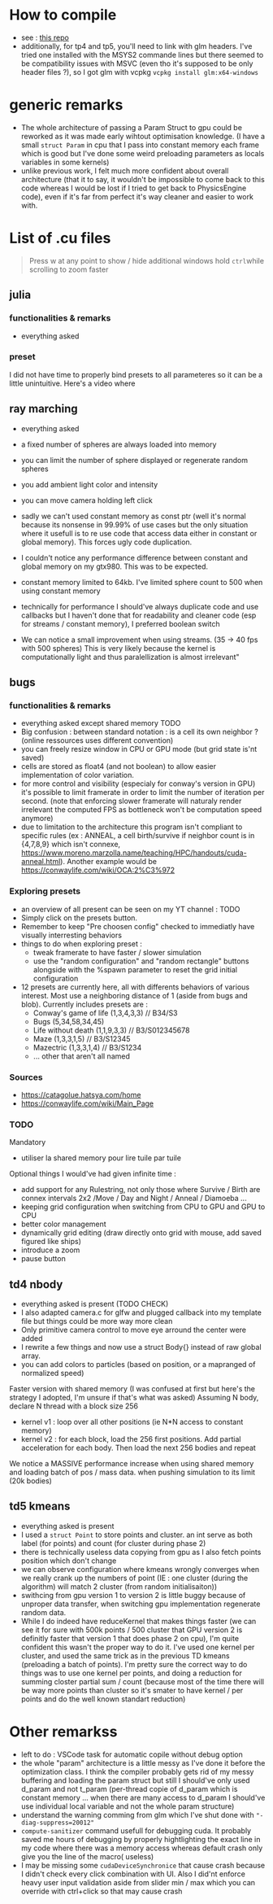 # How to compile

- see : [this repo](https://github.com/Sixelayo/CY_Visual_GPU)
- additionally, for  tp4 and tp5, you'll need to link with glm headers. I've tried one installed with the MSYS2 commande lines but there seemed to be compatibility issues with MSVC (even tho it's supposed to be only header files ?), so I got glm with vcpkg `vcpkg install glm:x64-windows`

# generic remarks

- The whole architecture of passing a Param Struct to gpu could be reworked as it was made early wihtout optimisation knowledge. (I have a small `struct Param` in cpu that I pass into constant memory each frame which is good but I've done some weird preloading parameters as locals variables in some kernels)
- unlike previous work, I felt much more confident about overall architecture (that it to say, it wouldn't be impossible to come back to this code whereas I would be lost if I tried to get back to PhysicsEngine code), even if it's far from perfect it's way cleaner and easier to work with.


# List of .cu files

> Press w at any point to show / hide additional windows
> hold `ctrl`while scrolling to zoom faster

## julia

### functionalities & remarks

- everything asked

### preset

I did not have time to properly bind presets to all parameteres so it can be a little unintuitive. Here's a video where 


## ray marching

- everything asked
- a fixed number of spheres are always loaded into memory
- you can limit the number of sphere displayed or regenerate random spheres
- you add ambient light color and intensity
- you can move camera holding left click

- sadly we can't used constant memory as const ptr (well it's normal because its nonsense in 99.99% of use cases but the only situation where it usefull is to re use code that access data either in constant or global memory). This forces ugly code duplication.
- I couldn't notice any performance difference between constant and global memory  on my gtx980. This was to be expected.
- constant memory limited to 64kb. I've limited sphere count to 500 when using constant memory
- technically for performance I should've always duplicate code and use callbacks but I haven't done that for readability and cleaner code (esp for streams / constant memory), I preferred boolean switch
- We can notice a small improvement when using streams. (35 -> 40 fps with 500 spheres) This is very likely because the kernel is computationally light and thus paralellization is almost irrelevant"


## bugs 

### functionalities & remarks

- everything asked except shared memory TODO
- Big confusion : between standard notation : is a cell its own neighbor ? (online ressources uses different convention)
- you can freely resize window in CPU or GPU mode (but grid state is'nt saved)
- cells are stored as float4 (and not boolean) to allow easier implementation of color variation.
- for more control and visibility (especialy for conway's version in GPU) it's possible to limit framerate in order to limit the number of iteration per second. (note that enforcing slower framerate will naturaly render irrelevant the computed FPS as bottleneck won't be computation speed anymore)
- due to limitation to the architecture this program isn't compliant to specific rules (ex : ANNEAL, a cell birth/survive if neighbor count is in {4,7,8,9} which isn't connexe, https://www.moreno.marzolla.name/teaching/HPC/handouts/cuda-anneal.html). Another example would be https://conwaylife.com/wiki/OCA:2%C3%972

### Exploring presets

- an overview of all present can be seen on my YT channel : TODO
- Simply click on the presets button. 
- Remember to keep "Pre choosen config" checked to immediatly have visually interresting behaviors
- things to do when exploring preset :
    - tweak framerate to have faster / slower simulation
    - use the "random configuration" and "random rectangle" buttons alongside with the %spawn parameter to reset the grid initial configuration
- 12 presets are currently here, all with differents behaviors of various interest. Most use a neighboring distance of 1 (aside from bugs and blob). Currently includes presets are :
    - Conway's game of life (1,3,4,3,3)  // B34/S3
    - Bugs (5,34,58,34,45)
    - Life without death (1,1,9,3,3) // B3/S012345678
    - Maze (1,3,3,1,5) // B3/S12345
    - Mazectric (1,3,3,1,4) // B3/S1234
    - ... other that aren't all named

### Sources 

- https://catagolue.hatsya.com/home 
- https://conwaylife.com/wiki/Main_Page


### TODO

Mandatory
- utiliser la shared memory pour lire tuile par tuile

Optional things I would've had given infinite time :
- add support for any Rulestring, not only those where Survive / Birth are connex intervals 2x2 /Move / Day and Night / Anneal / Diamoeba ...
- keeping grid configuration when switching from CPU to GPU and GPU to CPU
- better color management
- dynamically grid editing (draw directly onto grid with mouse, add saved figured like ships)
- introduce a zoom
- pause button


## td4 nbody

- everything asked is present (TODO CHECK)
- I also adapted camera.c for glfw and plugged callback into my template file but things could be more way more clean
- Only primitive camera control to move eye arround the center were added
- I rewrite a few things and now use a struct Body{} instead of raw global array.
- you can add colors to particles (based on position, or a mapranged of normalized speed)

Faster version with shared memory (I was confused at first but here's the strategy I adopted, I'm unsure if that's what was asked)
Assuming N body, declare N thread with a block size 256
- kernel v1 : loop over all other positions (ie N\*N access to constant memory)
- kernel v2 : for each block, load the 256 first positions. Add partial acceleration for each body. Then load the next 256 bodies and repeat

We notice a MASSIVE performance increase when using shared memory and loading batch of pos / mass data. when pushing simulation to its limit (20k bodies)

## td5 kmeans

- everything asked is present
- I used a `struct Point` to store points and cluster. an int serve as both label (for points) and count (for cluster during phase 2)
- there is technically useless data copying from gpu as I also fetch points position which don't change
- we can observe configuration where kmeans wrongly converges when we really crank up the numbers of point (IE : one cluster (during the algorithm) will match 2 cluster (from random initialisaiton))
- swithcing from gpu version 1 to version 2 is little buggy because of unproper data transfer, when switching gpu implementation regenerate random data.
- While I do indeed have reduceKernel that makes things faster (we can see it for sure with 500k points / 500 cluster that GPU version 2 is definitly faster that version 1 that does phase 2 on cpu), I'm quite confident this wasn't the proper way to do it. I've used one kernel per cluster, and used the same trick as in the previous TD kmeans (preloading a batch of points). I'm pretty sure the correct way to do things was to use one kernel per points, and doing a reduction for summing closter partial sum / count (because most of the time there will be way more points than cluster so it's smater to have kernel / per points and do the well known standart reduction)


# Other remarkss

- left to do : VSCode task for automatic copile without debug option
- the whole "param" architecture is a little messy as I've done it before the optimization class. I think the compiler probably gets rid of my messy buffering and loading the param struct but still I should've only used d_param and not t_param (per-thread copie of d_param which is constant memory ... when there are many access to d_param I should've use individual local variable and not the whole param structure)
- understand the warning comming from glm which I've shut done with `"-diag-suppress=20012"`
- `compute-sanitizer` command usefull for debugging cuda. It probably saved me hours of debugging by properly hightlighting the exact line in my code where there was a memory access whereas default crash only give you the line of the macro( useless)
- I may be missing some `cudaDeviceSynchronice` that cause crash because I didn't check every click combination with UI. Also I did'nt enforce heavy user input validation aside from slider min / max which you can override with ctrl+click so that may cause crash